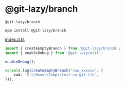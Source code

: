 # @git-lazy/branch

    @git-lazy/branch

```
npm install @git-lazy/branch
```

[index.d.ts](index.d.ts)

```ts
import { createEmptyBranch } from '@git-lazy/branch';
import { enableDebug } from '@git-lazy/util';

enableDebug();

console.log(createEmptyBranch('new_xxxxxx', {
	cwd: 'C:\\Home\\Temp\\test-no-git-lfs',
}));
```
